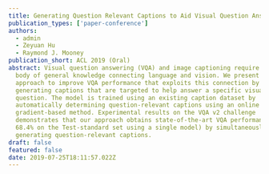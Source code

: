 ```yaml
---
title: Generating Question Relevant Captions to Aid Visual Question Answering
publication_types: ['paper-conference']
authors:
  - admin
  - Zeyuan Hu
  - Raymond J. Mooney
publication_short: ACL 2019 (Oral)
abstract: Visual question answering (VQA) and image captioning require a shared
  body of general knowledge connecting language and vision. We present a novel
  approach to improve VQA performance that exploits this connection by jointly
  generating captions that are targeted to help answer a specific visual
  question. The model is trained using an existing caption dataset by
  automatically determining question-relevant captions using an online
  gradient-based method. Experimental results on the VQA v2 challenge
  demonstrates that our approach obtains state-of-the-art VQA performance (e.g.
  68.4% on the Test-standard set using a single model) by simultaneously
  generating question-relevant captions.
draft: false
featured: false
date: 2019-07-25T18:11:57.022Z
---
```

